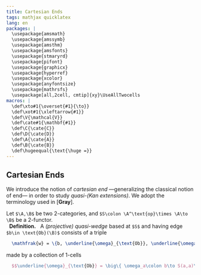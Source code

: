 ```yaml
---
title: Cartesian Ends
tags: mathjax quicklatex
lang: en
packages: |
  \usepackage{amsmath}
  \usepackage{amssymb}
  \usepackage{amsthm}
  \usepackage{amsfonts}
  \usepackage{stmaryrd}
  \usepackage{pifont}
  \usepackage{graphicx}
  \usepackage{hyperref}
  \usepackage{xcolor}
  \usepackage{anyfontsize}
  \usepackage{mathrsfs}
  \usepackage[all,2cell, cmtip]{xy}\UseAllTwocells
macros: |
  \def\xto#1{\overset{#1}{\to}}
  \def\xot#1{\xleftarrow{#1}}
  \def\V{\mathcal{V}}
  \def\cate#1{\mathbf{#1}}
  \def\C{\cate{C}}
  \def\D{\cate{D}}
  \def\A{\cate{A}}
  \def\B{\cate{B}}
  \def\hugeequal{\text{\huge =}}
---
```


## Cartesian Ends

We introduce the notion of _cartesian end_ —generalizing the classical notion of end— in order to study _quasi-(Kan extensions)_. We adopt the terminology used in [**Gray**].

Let `$\A,\B$` be two 2-categories, and `$S\colon \A^\text{op}\times \A\to \B$` be a 2-functor.
<br> &nbsp; **Definition.** &nbsp; A _(projective) quasi-wedge_ based at `$S$` and having edge `$b\in \text{Ob}(\B)$` consists of a triple 
``` tex
  \mathfrak{w} = \{b, \underline{\omega}_{\text{Ob}}, \underline{\omega}_{\hom}\},
```
made by a collection of 1-cells
``` tex
  $$\underline{\omega}_{\text{Ob}} = \big\{ \omega_a\colon b\to S(a,a)\big\}$$
```
